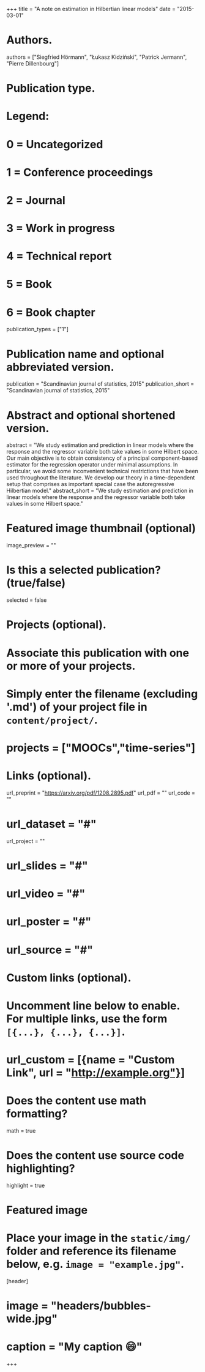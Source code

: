 +++
title = "A note on estimation in Hilbertian linear models"
date = "2015-03-01"

# Authors. 
authors = ["Siegfried Hörmann", "Łukasz Kidziński", "Patrick Jermann", "Pierre Dillenbourg"]

# Publication type.
# Legend:
# 0 = Uncategorized
# 1 = Conference proceedings
# 2 = Journal
# 3 = Work in progress
# 4 = Technical report
# 5 = Book
# 6 = Book chapter
publication_types = ["1"]

# Publication name and optional abbreviated version.
publication = "Scandinavian journal of statistics, 2015"
publication_short = "Scandinavian journal of statistics, 2015"

# Abstract and optional shortened version.
abstract = "We study estimation and prediction in linear models where the response and the regressor variable both take values in some Hilbert space. Our main objective is to obtain consistency of a principal component-based estimator for the regression operator under minimal assumptions. In particular, we avoid some inconvenient technical restrictions that have been used throughout the literature. We develop our theory in a time-dependent setup that comprises as important special case the autoregressive Hilbertian model."
abstract_short = "We study estimation and prediction in linear models where the response and the regressor variable both take values in some Hilbert space."

# Featured image thumbnail (optional)
image_preview = ""

# Is this a selected publication? (true/false)
selected = false

# Projects (optional).
#   Associate this publication with one or more of your projects.
#   Simply enter the filename (excluding '.md') of your project file in `content/project/`.
# projects = ["MOOCs","time-series"]

# Links (optional).
url_preprint = "https://arxiv.org/pdf/1208.2895.pdf"
url_pdf = ""
url_code = ""
# url_dataset = "#"
url_project = ""
# url_slides = "#"
# url_video = "#"
# url_poster = "#"
# url_source = "#"

# Custom links (optional).
#   Uncomment line below to enable. For multiple links, use the form `[{...}, {...}, {...}]`.
# url_custom = [{name = "Custom Link", url = "http://example.org"}]

# Does the content use math formatting?
math = true

# Does the content use source code highlighting?
highlight = true

# Featured image
# Place your image in the `static/img/` folder and reference its filename below, e.g. `image = "example.jpg"`.
[header]
# image = "headers/bubbles-wide.jpg"
# caption = "My caption :smile:"

+++

<!-- More detail can easily be written here using *Markdown* and $\rm \LaTeX$ math code. -->
